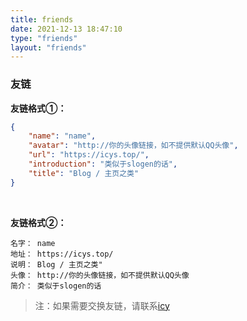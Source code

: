 ```yaml
---
title: friends
date: 2021-12-13 18:47:10
type: "friends"
layout: "friends"
---
```


### 友链

**友链格式①：**

```json
{
    "name": "name",
    "avatar": "http://你的头像链接，如不提供默认QQ头像",
    "url": "https://icys.top/",
    "introduction": "类似于slogen的话",
    "title": "Blog / 主页之类"
}
```

<br>

**友链格式②：**

```text
名字： name
地址： https://icys.top/
说明： Blog / 主页之类"
头像： http://你的头像链接，如不提供默认QQ头像
简介： 类似于slogen的话
```

> 注：如果需要交换友链，请联系[icy](mailto:i@icys.top)